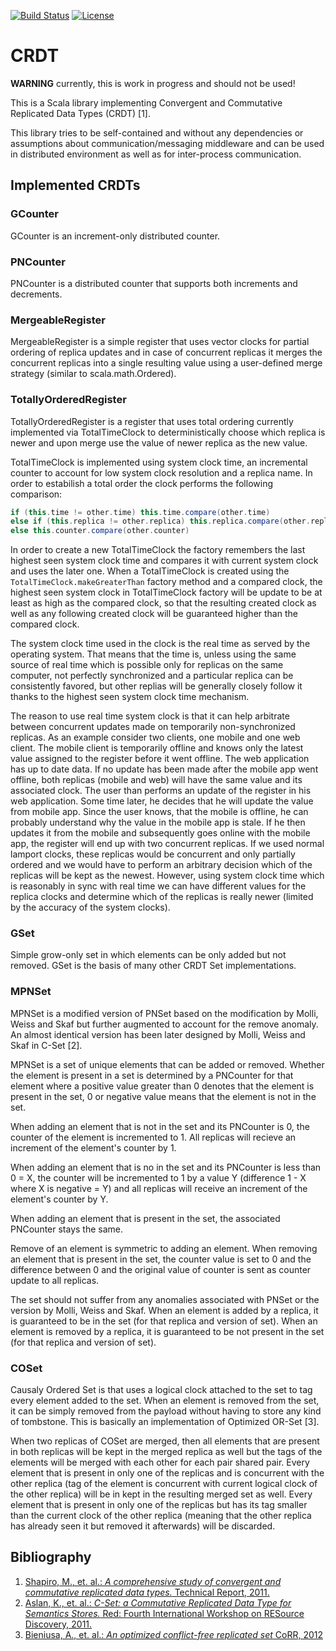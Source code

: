 [![Build Status](https://travis-ci.org/AurelPaulovic/crdt.svg?branch=develop)](https://travis-ci.org/AurelPaulovic/crdt)
[![License](http://img.shields.io/badge/license-Apache%202.0-brightgreen.svg)](https://github.com/AurelPaulovic/crdt/blob/master/LICENSE)

# CRDT #
**WARNING** currently, this is work in progress and should not be used!

This is a Scala library implementing Convergent and Commutative Replicated Data Types (CRDT) [1].

This library tries to be self-contained and without any dependencies or assumptions about communication/messaging middleware and can be used in distributed environment as well as for inter-process communication.

## Implemented CRDTs ##
### GCounter ###
GCounter is an increment-only distributed counter.

### PNCounter ###
PNCounter is a distributed counter that supports both increments and decrements.

### MergeableRegister ###
MergeableRegister is a simple register that uses vector clocks for partial ordering of replica updates and in case of concurrent replicas it merges the concurrent replicas into a single resulting value using a user-defined merge strategy (similar to scala.math.Ordered).

### TotallyOrderedRegister ###
TotallyOrderedRegister is a register that uses total ordering currently implemented via TotalTimeClock to deterministically choose which replica is newer and upon merge use the value of newer replica as the new value.

TotalTimeClock is implemented using system clock time, an incremental counter to account for low system clock resolution and a replica name. In order to estabilish a total order the clock performs the following comparison:
```scala
if (this.time != other.time) this.time.compare(other.time)
else if (this.replica != other.replica) this.replica.compare(other.replica)
else this.counter.compare(other.counter)  
```
In order to create a new TotalTimeClock the factory remembers the last highest seen system clock time and compares it with current system clock and uses the later one. When a TotalTimeClock is created using the `TotalTimeClock.makeGreaterThan` factory method and a compared clock, the highest seen system clock in TotalTimeClock factory will be update to be at least as high as the compared clock, so that the resulting created clock as well as any following created clock will be guaranteed higher than the compared clock. 

The system clock time used in the clock is the real time as served by the operating system. That means that the time is, unless using the same source of real time which is possible only for replicas on the same computer, not perfectly synchronized and a particular replica can be consistently favored, but other replias will be generally closely follow it thanks to the highest seen system clock time mechanism.

The reason to use real time system clock is that it can help arbitrate between concurrent updates made on temporarily non-synchronized replicas. As an example consider two clients, one mobile and one web client. The mobile client is temporarily offline and knows only the latest value assigned to the register before it went offline. The web application has up to date data. If no update has been made after the mobile app went offline, both replicas (mobile and web) will have the same value and its associated clock. The user than performs an update of the register in his web application. Some time later, he decides that he will update the value from mobile app. Since the user knows, that the mobile is offline, he can probably understand why the value in the mobile app is stale. If he then updates it from the mobile and subsequently goes online with the mobile app, the register will end up with two concurrent replicas. If we used normal lamport clocks, these replicas would be concurrent and only partially ordered and we would have to perform an arbitrary decision which of the replicas will be kept as the newest. However, using system clock time which is reasonably in sync with real time we can have different values for the replica clocks and determine which of the replicas is really newer (limited by the accuracy of the system clocks). 

### GSet ###
Simple grow-only set in which elements can be only added but not removed. GSet is the basis of many other CRDT Set implementations.

### MPNSet ###
MPNSet is a modified version of PNSet based on the modification by Molli, Weiss and Skaf but further augmented to account for the remove anomaly. An almost identical version has been later designed by Molli, Weiss and Skaf in C-Set [2].

MPNSet is a set of unique elements that can be added or removed. Whether the element is present in a set is determined by a PNCounter for that element where a positive value greater than 0 denotes that the element is present in the set, 0 or negative value means that the element is not in the set.

When adding an element that is not in the set and its PNCounter is 0, the counter of the element is incremented to 1. All replicas will recieve an increment of the element's counter by 1. 

When adding an element that is no in the set and its PNCounter is less than 0 = X, the counter will be incremented to 1 by a value Y (difference 1 - X where X is negative = Y) and all replicas will receive an increment of the element's counter by Y.

When adding an element that is present in the set, the associated PNCounter stays the same.

Remove of an element is symmetric to adding an element. When removing an element that is present in the set, the counter value is set to 0 and the difference between 0 and the original value of counter is sent as counter update to all replicas.

The set should not suffer from any anomalies associated with PNSet or the version by Molli, Weiss and Skaf. When an element is added by a replica, it is guaranteed to be in the set (for that replica and version of set). When an element is removed by a replica, it is guaranteed to be not present in the set (for that replica and version of set).

### COSet ###
Causaly Ordered Set is that uses a logical clock attached to the set to tag every element added to the set. When an element is removed from the set, it can be simply removed from the payload without having to store any kind of tombstone. This is basically an implementation of Optimized OR-Set [3].

When two replicas of COSet are merged, then all elements that are present in both replicas will be kept in the merged replica as well but the tags of the elements will be merged with each other for each pair shared pair. Every element that is present in only one of the replicas and is concurrent with the other replica (tag of the element is concurrent with current logical clock of the other replica) will be in kept in the resulting merged set as well. Every element that is present in only one of the replicas but has its tag smaller than the current clock of the other replica (meaning that the other replica has already seen it but removed it afterwards) will be discarded.
 
## Bibliography ##
1. [Shapiro, M., et. al.: *A comprehensive study of convergent and commutative replicated data types.* Technical Report, 2011.](http://pagesperso-systeme.lip6.fr/Marc.Shapiro/papers/Comprehensive-CRDTs-RR7506-2011-01.pdf)
2. [Aslan, K., et. al.: *C-Set: a Commutative Replicated Data Type for Semantics Stores.* Red: Fourth International Workshop on RESource Discovery, 2011.](http://hal.inria.fr/docs/00/59/45/90/PDF/main.pdf)
3. [Bieniusa, A., et. al.: *An optimized conflict-free replicated set* CoRR, 2012](http://arxiv.org/pdf/1210.3368v1.pdf)

